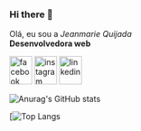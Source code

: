 ### Hi there 👋
<section class="About-me">
  <article>
    <p>Olá, eu sou a <em>Jeanmarie Quijada</em> </br>
    <strong>Desenvolvedora web</strong></br>
  </article>
  <section class="redes-sociais">
    <a target="_blank" href="https://www.facebook.com/jeanmiq"><img height = "50" width = "40" src="https://user-images.githubusercontent.com/78059059/122448386-14185c80-cf7b-11eb-9654-e04c57aef416.png" alt="facebook"></a>
    <a target="_blank" href="https://www.instagram.com/jeanmarie.quijada/"><img height = "50" width = "40" src="https://user-images.githubusercontent.com/78059059/122448811-88530000-cf7b-11eb-8c49-df6265f4819a.png" alt="instagram"></a>
    <a target="_blank" href="https://www.linkedin.com/in/jeanmarie-quijada/"><img height = "50" width = "40" src="https://user-images.githubusercontent.com/78059059/122448969-b7697180-cf7b-11eb-9387-41f9e30fc748.png" alt="linkedin"></a>
  </section>
</section>

![Anurag's GitHub stats](https://github-readme-stats.vercel.app/api?username=jeanmarieq&show_icons=true&theme=radical)

[![Top Langs](https://github-readme-stats.vercel.app/api/top-langs/?username=jeanmarieq&layout=compact&theme=radical)



<!--
**jeanmarieq/jeanmarieq** is a ✨ _special_ ✨ repository because its `README.md` (this file) appears on your GitHub profile.

Here are some ideas to get you started:

- 🔭 I’m currently working on ...
- 🌱 I’m currently learning ...
- 👯 I’m looking to collaborate on ...
- 🤔 I’m looking for help with ...
- 💬 Ask me about ...
- 📫 How to reach me: ...
- 😄 Pronouns: ...
- ⚡ Fun fact: ...
-->

